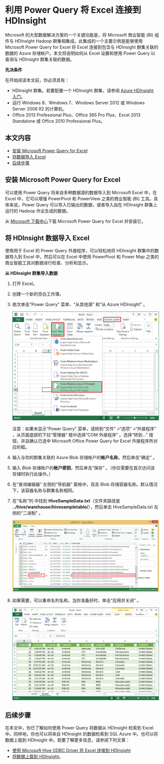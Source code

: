 <properties linkid="manage-services-hdinsight-connect-excel-with-power-query" urlDisplayName="HDInsight and Excel" pageTitle="利用 Power Query 将 Excel 连接到 HDInsight | Azure" metaKeywords="hdinsight, excel, data explorer, hive excel, hdinsight excel, power query" description="Learn how to take advantage of business intelligence components and use Excel to access data stored in Azure HDInsight using Power Query." metaCanonical="" services="hdinsight" documentationCenter="" title="Connect Excel to Azure HDInsight with Power Query" authors="bradsev" solutions="" manager="paulettm" editor="cgronlun" />
<tags ms.service="hdinsight"
    ms.date="02/20/2015"
    wacn.date=""
    />

# 利用 Power Query 将 Excel 连接到 HDInsight

Microsoft 的大型数据解决方案的一个关键功能是，将 Microsoft 商业智能 (BI) 组件与 HDInsight Hadoop 群集相集成。此集成的一个主要示例是能够使用 Microsoft Power Query for Excel 将 Excel 连接到包含与 HDInsight 群集关联的数据的 Azure 存储帐户。本文将说明如何从 Excel 设置和使用 Power Query 以查询与 HDInsight 群集关联的数据。

**先决条件**

在开始阅读本文前，你必须具有：

-   HDInsight 群集。若要配置一个 HDInsight 群集，请参阅 [Azure HDInsight 入门][hdinsight-get-started]。
-   运行 Windows 8、Windows 7、Windows Server 2012 或 Windows Server 2008 R2 的计算机。
-   Office 2013 Professional Plus、Office 365 Pro Plus、Excel 2013 Standalone 或 Office 2010 Professional Plus。

## 本文内容

-   [安装 Microsoft Power Query for Excel](#InstallPowerQuery)
-   [将数据导入 Excel](#ImportData)
-   [后续步骤](#NextSteps)

## 安装 Microsoft Power Query for Excel

可以使用 Power Query 将来自多种数据源的数据导入到 Microsoft Excel 中，在 Excel 中，它可以增强 PowerPivot 和 PowerView 之类的商业智能 (BI) 工具。具体来说，Power Query 可以导入已输出的数据，或者导入由在 HDInsight 群集上运行的 Hadoop 作业生成的数据。

从 [Microsoft 下载中心][powerquery-download]下载 Microsoft Power Query for Excel 并安装它。

## 将 HDInsight 数据导入 Excel

使用用于 Excel 的 Power Query 外接程序，可以轻松地将 HDInsight 群集中的数据导入到 Excel 中，然后可以在 Excel 中使用 PowerPivot 和 Power Map 之类的商业智能工具对数据进行检查、分析和显示。

**从 HDInsight 群集导入数据**

1.  打开 Excel。

2.  创建一个新的空白工作簿。

3.  依次单击“Power Query” 菜单、“从其他源” 和“从 Azure HDInsight” 。

    ![HDI.PowerQuery.SelectHdiSource][image-hdi-powerquery-hdi-source]

    注意：如果未显示“Power Query” 菜单，请转到“文件” \>“选项” \>“外接程序” ，从页面底部的下拉“管理器” 框中选择“COM 外接程序” 。选择“转到...” 按钮，并且确认已选中 Microsoft Office Power Query for Excel 外接程序所对应的框。

4.  输入与你的群集关联的 Azure Blob 存储帐户的**帐户名称**，然后单击“确定” 。

5.  输入 Blob 存储帐户的**帐户密钥**，然后单击“保存” 。（你仅需要在首次访问该存储时执行此操作。）

6.  在“查询编辑器” 左侧的“导航器” 窗格中，双击 Blob 存储容器名称。默认情况下，该容器名称与群集名称相同。

7.  在“名称”列 中找到 **HiveSampleData.txt**（文件夹路径是 **../hive/warehouse/hivesampletable/**），然后单击 HiveSampleData.txt 左侧的“二进制” 。

    ![HDI.PowerQuery.ImportData][image-hdi-powerquery-importdata]

8.  如果需要，可以重命名列名称。当你准备好时，单击“应用并关闭” 。

    ![HDI.PowerQuery.ImportedTable][image-hdi-powerquery-imported-table]

## 后续步骤

在本文中，你已了解如何使用 Power Query 将数据从 HDInsight 检索到 Excel 中。同样地，你也可以将来自 HDInsight 的数据检索到 SQL Azure 中。也可以将数据上载到 HDInsight 中。若要了解更多信息，请参阅下列文章：

-   [使用 Microsoft Hive ODBC Driver 将 Excel 连接到 HDInsight][hdinsight-excel-odbc]
-   [将数据上载到 HDInsight][hdinsight-upload-data]。

[hdinsight-excel-odbc]: /zh-cn/documentation/articles/hdinsight-connect-excel-hive-ODBC-driver/
[hdinsight-get-started]: /zh-cn/documentation/articles/hdinsight-get-started/
[hdinsight-upload-data]: /zh-cn/documentation/articles/hdinsight-upload-data/

[image-hdi-powerquery-hdi-source]: ./media/hdinsight-connect-excel-power-query/HDI.PowerQuery.SelectHdiSource.png
[image-hdi-powerquery-importdata]: ./media/hdinsight-connect-excel-power-query/HDI.PowerQuery.ImportData.png 
[image-hdi-powerquery-imported-table]: ./media/hdinsight-connect-excel-power-query/HDI.PowerQuery.ImportedTable.PNG 

[powerquery-download]: http://www.microsoft.com/zh-cn/download/details.aspx?id=39379 

